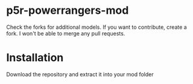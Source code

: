 # p5r-powerrangers-mod

Check the forks for additional models.
If you want to contribute, create a fork. I won't be able to merge any pull requests.


# Installation
Download the repository and extract it into your mod folder
